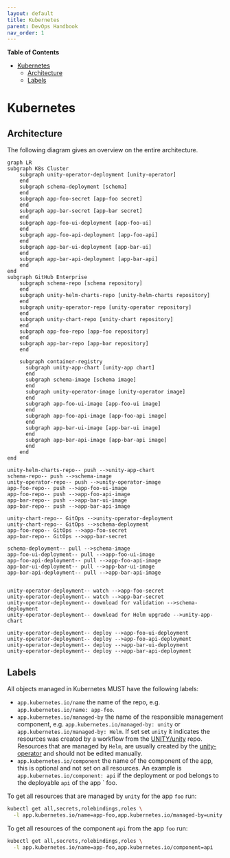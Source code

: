 ```yaml
---
layout: default
title: Kubernetes
parent: DevOps Handbook
nav_order: 1
---
```


**Table of Contents**

<!-- START doctoc generated TOC please keep comment here to allow auto update -->
<!-- DON'T EDIT THIS SECTION, INSTEAD RE-RUN doctoc TO UPDATE -->

- [Kubernetes](#kubernetes)
  - [Architecture](#architecture)
  - [Labels](#labels)

<!-- END doctoc generated TOC please keep comment here to allow auto update -->

# Kubernetes

## Architecture

The following diagram gives an overview on the entire architecture.

```mermaid
graph LR
subgraph K8s Cluster
    subgraph unity-operator-deployment [unity-operator]
    end
    subgraph schema-deployment [schema]
    end
    subgraph app-foo-secret [app-foo secret]
    end
    subgraph app-bar-secret [app-bar secret]
    end
    subgraph app-foo-ui-deployment [app-foo-ui]
    end
    subgraph app-foo-api-deployment [app-foo-api]
    end
    subgraph app-bar-ui-deployment [app-bar-ui]
    end
    subgraph app-bar-api-deployment [app-bar-api]
    end
end
subgraph GitHub Enterprise
    subgraph schema-repo [schema repository]
    end
    subgraph unity-helm-charts-repo [unity-helm-charts repository]
    end
    subgraph unity-operator-repo [unity-operator repository]
    end
    subgraph unity-chart-repo [unity-chart repository]
    end
    subgraph app-foo-repo [app-foo repository]
    end
    subgraph app-bar-repo [app-bar repository]
    end

    subgraph container-registry
      subgraph unity-app-chart [unity-app chart]
      end
      subgraph schema-image [schema image]
      end
      subgraph unity-operator-image [unity-operator image]
      end
      subgraph app-foo-ui-image [app-foo-ui image]
      end
      subgraph app-foo-api-image [app-foo-api image]
      end
      subgraph app-bar-ui-image [app-bar-ui image]
      end
      subgraph app-bar-api-image [app-bar-api image]
      end
    end
end

unity-helm-charts-repo-- push -->unity-app-chart
schema-repo-- push -->schema-image
unity-operator-repo-- push -->unity-operator-image
app-foo-repo-- push -->app-foo-ui-image
app-foo-repo-- push -->app-foo-api-image
app-bar-repo-- push -->app-bar-ui-image
app-bar-repo-- push -->app-bar-api-image

unity-chart-repo-- GitOps -->unity-operator-deployment
unity-chart-repo-- GitOps -->schema-deployment
app-foo-repo-- GitOps -->app-foo-secret
app-bar-repo-- GitOps -->app-bar-secret

schema-deployment-- pull -->schema-image
app-foo-ui-deployment-- pull -->app-foo-ui-image
app-foo-api-deployment-- pull -->app-foo-api-image
app-bar-ui-deployment-- pull -->app-bar-ui-image
app-bar-api-deployment-- pull -->app-bar-api-image


unity-operator-deployment-- watch -->app-foo-secret
unity-operator-deployment-- watch -->app-bar-secret
unity-operator-deployment-- download for validation -->schema-deployment
unity-operator-deployment-- download for Helm upgrade -->unity-app-chart

unity-operator-deployment-- deploy -->app-foo-ui-deployment
unity-operator-deployment-- deploy -->app-foo-api-deployment
unity-operator-deployment-- deploy -->app-bar-ui-deployment
unity-operator-deployment-- deploy -->app-bar-api-deployment
```

## Labels

All objects managed in Kubernetes MUST have the following labels:

* `app.kubernetes.io/name` the name of the repo, e.g. `app.kubernetes.io/name: app-foo`.
* `app.kubernetes.io/managed-by` the name of the responsible management component,
  e.g. `app.kubernetes.io/managed-by: unity` or `app.kubernetes.io/managed-by: Helm`.
  If set set `unity` it indicates the resources was created by a workflow from
  the [UNITY/unity](https://atc-github.azure.cloud.bmw/UNITY/unity) repo.
  Resources that are managed by `Helm`, are usually created by
  the [unity-operator](https://atc-github.azure.cloud.bmw/UNITY/unity-operator) and should not be edited manually.
* `app.kubernetes.io/component` the name of the component of the app, this is optional and not set on all resources.
  An example is `app.kubernetes.io/component: api` if the deployment or pod belongs to the deployable `api` of the app `
  foo.

To get all resources that are managed by `unity` for the app `foo` run:

```bash
kubectl get all,secrets,rolebindings,roles \
  -l app.kubernetes.io/name=app-foo,app.kubernetes.io/managed-by=unity
```

To get all resources of the component `api` from the app `foo` run:

```bash
kubectl get all,secrets,rolebindings,roles \
  -l app.kubernetes.io/name=app-foo,app.kubernetes.io/component=api
```

